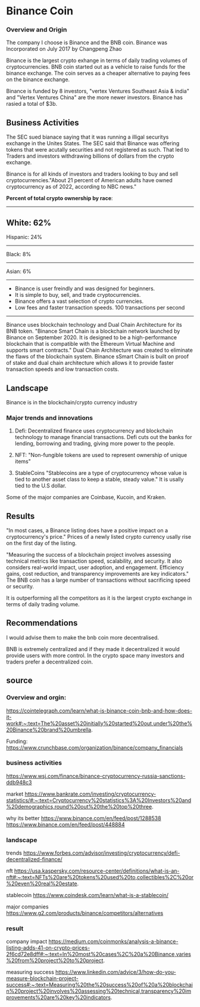 # Binance Coin

### Overview and Origin
 
The company I choose is Binance and the BNB coin.
Binance was Incorporated on July 2017 by Changpeng Zhao


Binance is the largest crypto exhange in terms of daily trading volumes of cryptocurrencies. BNB coin started out as a vehicle to raise funds for the binance exchange. The coin serves as a cheaper alternative to paying fees on the binance exchange.


Binance is funded by 8 investors, "vertex Ventures Southeast Asia & india" and "Vertex Ventures China" are the more newer investors. Binance has rasied a total of $3b.


## Business Activities

 The SEC sued bianace saying that it was running a illigal securitys exchange in the Unites States. The SEC said that Binance was offering tokens that were acutally securities and not registered as such. That led to Traders and investors withdrawing billions of dollars from the crypto exchange.

Binance is for all kinds of investors and traders looking to buy and sell cryptocurrencies."About 21 percent of American adults have owned cryptocurrency as of 2022, according to NBC news."

**Percent of total crypto ownership by race**:
___

  White:                    62%     
  ---   
  Hispanic:                 24%
  ___
  Black:                    8%
  ___
  Asian:                    6%


___

* Binance is user freindly and was designed for beginners. 
* It is simple to buy, sell, and trade cryptocurrencies. 
* Binance offers a vast selection of crypto currencies.
* Low fees and faster transaction speeds. 100 transactions per second

***

Binance uses blockchain technology and Dual Chain Architecture for its BNB token.
"Binance Smart Chain is a blockchain network launched by Binance on September 2020. It is designed to be a high-performance blockchain that is compatible with the Ethereum Virtual Machine and supports smart contracts." Dual Chain Architecture was created to eliminate the flaws of the blockchain system. Binance sSmart Chain is built on proof of stake and dual chain architecture which allows it to provide faster transaction speeds and low transaction costs.

## Landscape



Binance is in the blockchain/crypto currency industry

### Major trends and innovations

1) Defi:
Decentralized finance uses cryptocurrency and blockchain technology to manage financial transactions. Defi cuts out the banks for lending, borrowing and trading, giving more power to the people.


2) NFT:
"Non-fungible tokens are used to represent ownership of unique items"


3) StableCoins
"Stablecoins are a type of cryptocurrency whose value is tied to another asset class to keep a stable, steady value." It is usally tied to the U.S dollar.


 Some of the major companies are Coinbase, Kucoin, and Kraken.


## Results


"In most cases, a Binance listing does have a positive impact on a cryptocurrency's price." Prices of a newly listed crypto currency usally rise on the first day of the listing.

"Measuring the success of a blockchain project involves assessing technical metrics like transaction speed, scalability, and security. It also considers real-world impact, user adoption, and engagement. Efficiency gains, cost reduction, and transparency improvements are key indicators." The BNB coin has a large number of transactions without sacrificing speed or security.


It is outperforming all the competitors as it is the largest crypto exchange in terms of daily trading volume.


## Recommendations


I would advise them to make the bnb coin more decentralised.


BNB is extremely centralized and if they made it decentralized it would provide users with more control. In the crypto space many investors and traders prefer a decentralized coin.



## source

### Overview and orgin:
https://cointelegraph.com/learn/what-is-binance-coin-bnb-and-how-does-it-work#:~:text=The%20asset%20initially%20started%20out,under%20the%20Binance%20brand%20umbrella.

Funding:
https://www.crunchbase.com/organization/binance/company_financials

### business activities
https://www.wsj.com/finance/binance-cryptocurrency-russia-sanctions-ddb948c3

market
https://www.bankrate.com/investing/cryptocurrency-statistics/#:~:text=Cryptocurrency%20statistics%3A%20Investors%20and%20demographics,round%20out%20the%20top%20three.

why its better
https://www.binance.com/en/feed/post/1288538
https://www.binance.com/en/feed/post/448884

### landscape
trends
https://www.forbes.com/advisor/investing/cryptocurrency/defi-decentralized-finance/

nft
https://usa.kaspersky.com/resource-center/definitions/what-is-an-nft#:~:text=NFTs%20are%20tokens%20used%20to,collectibles%2C%20or%20even%20real%20estate.

stablecoin
https://www.coindesk.com/learn/what-is-a-stablecoin/

major companies
https://www.g2.com/products/binance/competitors/alternatives

### result
company impact
https://medium.com/coinmonks/analysis-a-binance-listing-adds-41-on-crypto-prices-2f6cd72e8dff#:~:text=In%20most%20cases%2C%20a%20Binance,varies%20from%20project%20to%20project.

measuring success
https://www.linkedin.com/advice/3/how-do-you-measure-blockchain-project-success#:~:text=Measuring%20the%20success%20of%20a%20blockchain%20project%20involves%20assessing%20technical,transparency%20improvements%20are%20key%20indicators.
